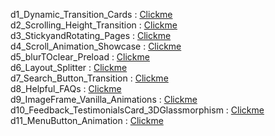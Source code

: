d1_Dynamic_Transition_Cards    : [Clickme](https://himanshu-0104.github.io/pusblish_JS_projects/) <br/>
d2_Scrolling_Height_Transition : [Clickme](https://himanshu-0104.github.io/pusblish_JS_projects/) <br/>
d3_StickyandRotating_Pages     : [Clickme](https://himanshu-0104.github.io/pusblish_JS_projects/) <br/>
d4_Scroll_Animation_Showcase   : [Clickme](https://himanshu-0104.github.io/pusblish_JS_projects/) <br/>
d5_blurTOclear_Preload         : [Clickme](https://himanshu-0104.github.io/pusblish_JS_projects/) <br/>
d6_Layout_Splitter             : [Clickme](https://himanshu-0104.github.io/pusblish_JS_projects/) <br/>
d7_Search_Button_Transition    : [Clickme](https://himanshu-0104.github.io/pusblish_JS_projects/) <br/>
d8_Helpful_FAQs                : [Clickme](https://himanshu-0104.github.io/pusblish_JS_projects/) <br/>
d9_ImageFrame_Vanilla_Animations : [Clickme](https://himanshu-0104.github.io/pusblish_JS_projects/) <br/>
d10_Feedback_TestimonialsCard_3DGlassmorphism : [Clickme](https://himanshu-0104.github.io/pusblish_JS_projects/) <br/>
d11_MenuButton_Animation       : [Clickme](https://himanshu-0104.github.io/pusblish_JS_projects/) <br/>
